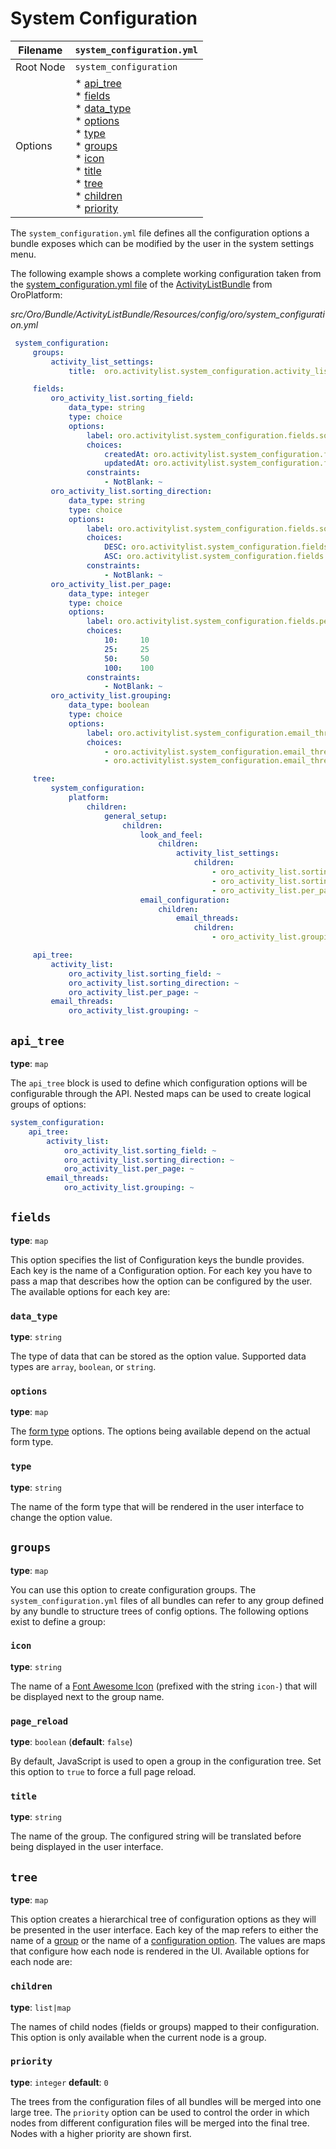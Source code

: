 <a id="ref-format-system-configuration"></a>

# System Configuration

| Filename   | `system_configuration.yml`                                                                                                                                                                              |
|------------|---------------------------------------------------------------------------------------------------------------------------------------------------------------------------------------------------------|
| Root Node  | `system_configuration`                                                                                                                                                                                  |
| Options    | * [api_tree]()<br/>* [fields]()<br/>  * [data_type]()<br/>  * [options]()<br/>  * [type]()<br/>* [groups]()<br/>  * [icon]()<br/>  * [title]()<br/>* [tree]()<br/>  * [children]()<br/>  * [priority]() |

The `system_configuration.yml` file defines all the configuration options a bundle exposes which
can be modified by the user in the system settings menu.

The following example shows a complete working configuration taken from the <a href="https://github.com/oroinc/platform/blob/5.1/src/Oro/Bundle/ActivityListBundle/Resources/config/oro/system_configuration.yml" target="_blank">system_configuration.yml file</a>
of the <a href="https://github.com/oroinc/platform/tree/5.1/src/Oro/Bundle/ActivityListBundle" target="_blank">ActivityListBundle</a> from OroPlatform:

*src/Oro/Bundle/ActivityListBundle/Resources/config/oro/system_configuration.yml*
```yaml
 system_configuration:
     groups:
         activity_list_settings:
             title:  oro.activitylist.system_configuration.activity_list.label

     fields:
         oro_activity_list.sorting_field:
             data_type: string
             type: choice
             options:
                 label: oro.activitylist.system_configuration.fields.sorting_field.label
                 choices:
                     createdAt: oro.activitylist.system_configuration.fields.sorting_field.choices.createdAt
                     updatedAt: oro.activitylist.system_configuration.fields.sorting_field.choices.updatedAt
                 constraints:
                     - NotBlank: ~
         oro_activity_list.sorting_direction:
             data_type: string
             type: choice
             options:
                 label: oro.activitylist.system_configuration.fields.sorting_direction.label
                 choices:
                     DESC: oro.activitylist.system_configuration.fields.sorting_direction.choices.DESC
                     ASC: oro.activitylist.system_configuration.fields.sorting_direction.choices.ASC
                 constraints:
                     - NotBlank: ~
         oro_activity_list.per_page:
             data_type: integer
             type: choice
             options:
                 label: oro.activitylist.system_configuration.fields.per_page.label
                 choices:
                     10:     10
                     25:     25
                     50:     50
                     100:    100
                 constraints:
                     - NotBlank: ~
         oro_activity_list.grouping:
             data_type: boolean
             type: choice
             options:
                 label: oro.activitylist.system_configuration.email_threads.use_threads_in_activities.label
                 choices:
                     - oro.activitylist.system_configuration.email_threads.use_threads_in_activities.choices.non_threaded.label
                     - oro.activitylist.system_configuration.email_threads.use_threads_in_activities.choices.threaded.label

     tree:
         system_configuration:
             platform:
                 children:
                     general_setup:
                         children:
                             look_and_feel:
                                 children:
                                     activity_list_settings:
                                         children:
                                             - oro_activity_list.sorting_field
                                             - oro_activity_list.sorting_direction
                                             - oro_activity_list.per_page
                             email_configuration:
                                 children:
                                     email_threads:
                                         children:
                                             - oro_activity_list.grouping

     api_tree:
         activity_list:
             oro_activity_list.sorting_field: ~
             oro_activity_list.sorting_direction: ~
             oro_activity_list.per_page: ~
         email_threads:
             oro_activity_list.grouping: ~
```

## `api_tree`

**type**: `map`

The `api_tree` block is used to define which configuration options will be configurable through
the API. Nested maps can be used to create logical groups of options:

```yaml
system_configuration:
    api_tree:
        activity_list:
            oro_activity_list.sorting_field: ~
            oro_activity_list.sorting_direction: ~
            oro_activity_list.per_page: ~
        email_threads:
            oro_activity_list.grouping: ~
```

<a id="reference-format-system-configuration-fields"></a>

## `fields`

**type**: `map`

This option specifies the list of Configuration keys the bundle provides. Each key is the name of
a Configuration option. For each key you have to pass a map that describes how the option can be
configured by the user. The available options for each key are:

### `data_type`

**type**: `string`

The type of data that can be stored as the option value. Supported data types are `array`,
`boolean`, or `string`.

### `options`

**type**: `map`

The [form type](#reference-format-system-configuration-type) options. The options being
available depend on the actual form type.

<a id="reference-format-system-configuration-type"></a>

### `type`

**type**: `string`

The name of the form type that will be rendered in the user interface to change the option value.

<a id="reference-format-system-configuration-groups"></a>

## `groups`

**type**: `map`

You can use this option to create configuration groups. The `system_configuration.yml` files of
all bundles can refer to any group defined by any bundle to structure trees of config options. The
following options exist to define a group:

### `icon`

**type**: `string`

The name of a <a href="https://fontawesome.com/icons?from=io" target="_blank">Font Awesome Icon</a> (prefixed with the string `icon-`) that will be displayed next
to the group name.

### `page_reload`

**type**: `boolean` (**default**: `false`)

By default, JavaScript is used to open a group in the configuration tree. Set this option to
`true` to force a full page reload.

### `title`

**type**: `string`

The name of the group. The configured string will be translated before being displayed in the user
interface.

## `tree`

**type**: `map`

This option creates a hierarchical tree of configuration options as they will be presented in the
user interface. Each key of the map refers to either the name of a
[group](#reference-format-system-configuration-groups) or the name of
a [configuration option](#reference-format-system-configuration-fields). The values are maps
that configure how each node is rendered in the UI. Available options for each node are:

### `children`

**type**: `list|map`

The names of child nodes (fields or groups) mapped to their configuration. This option is only
available when the current node is a group.

### `priority`

**type**: `integer` **default**: `0`

The trees from the configuration files of all bundles will be merged into one large tree. The
`priority` option can be used to control the order in which nodes from different configuration
files will be merged into the final tree. Nodes with a higher priority are shown first.

<!-- Frontend -->

